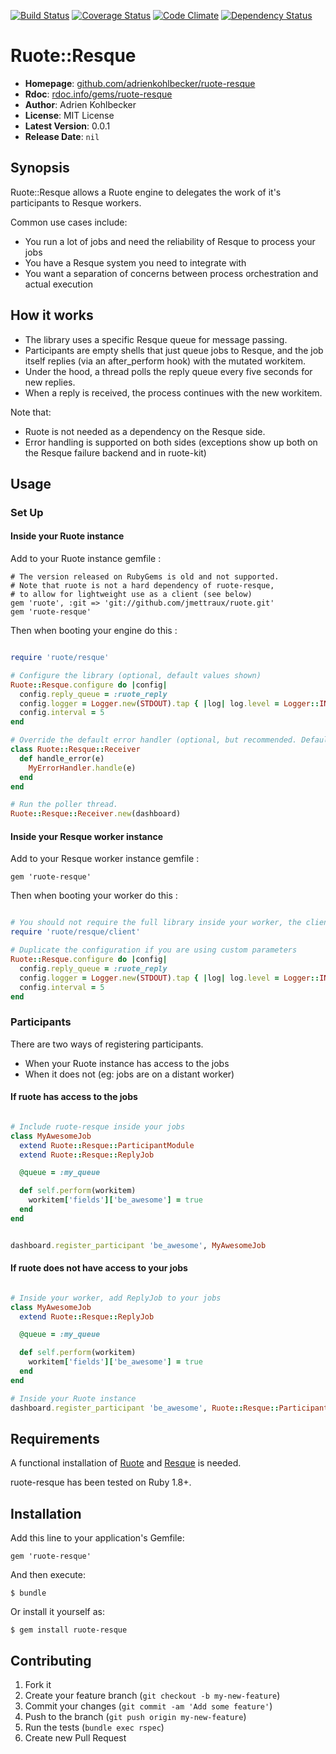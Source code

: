 [![Build Status](https://travis-ci.org/adrienkohlbecker/ruote-resque.png)](https://travis-ci.org/adrienkohlbecker/ruote-resque) [![Coverage Status](https://coveralls.io/repos/adrienkohlbecker/ruote-resque/badge.png?branch=master)](https://coveralls.io/r/adrienkohlbecker/ruote-resque) [![Code Climate](https://codeclimate.com/github/adrienkohlbecker/ruote-resque.png)](https://codeclimate.com/github/adrienkohlbecker/ruote-resque) [![Dependency Status](https://gemnasium.com/adrienkohlbecker/ruote-resque.png)](https://gemnasium.com/adrienkohlbecker/ruote-resque)

# Ruote::Resque

- **Homepage**: [github.com/adrienkohlbecker/ruote-resque](https://github.com/adrienkohlbecker/ruote-resque)
- **Rdoc**: [rdoc.info/gems/ruote-resque](http://rdoc.info/gems/ruote-resque)
- **Author**: Adrien Kohlbecker
- **License**: MIT License
- **Latest Version**: 0.0.1
- **Release Date**: `nil`

## Synopsis

Ruote::Resque allows a Ruote engine to delegates the work of it's participants to Resque workers.

Common use cases include:

- You run a lot of jobs and need the reliability of Resque to process your jobs
- You have a Resque system you need to integrate with
- You want a separation of concerns between process orchestration and actual execution

## How it works

- The library uses a specific Resque queue for message passing.
- Participants are empty shells that just queue jobs to Resque, and the job itself replies (via an after_perform hook) with the mutated workitem.
- Under the hood, a thread polls the reply queue every five seconds for new replies.
- When a reply is received, the process continues with the new workitem.

Note that:

- Ruote is not needed as a dependency on the Resque side.
- Error handling is supported on both sides (exceptions show up both on the Resque failure backend and in ruote-kit)

## Usage

### Set Up

#### Inside your Ruote instance

Add to your Ruote instance gemfile :

    # The version released on RubyGems is old and not supported.
    # Note that ruote is not a hard dependency of ruote-resque,
    # to allow for lightweight use as a client (see below)
    gem 'ruote', :git => 'git://github.com/jmettraux/ruote.git'
    gem 'ruote-resque'

Then when booting your engine do this :

```ruby

require 'ruote/resque'

# Configure the library (optional, default values shown)
Ruote::Resque.configure do |config|
  config.reply_queue = :ruote_reply
  config.logger = Logger.new(STDOUT).tap { |log| log.level = Logger::INFO }
  config.interval = 5
end

# Override the default error handler (optional, but recommended. Default is to log at ERROR level)
class Ruote::Resque::Receiver
  def handle_error(e)
    MyErrorHandler.handle(e)
  end
end

# Run the poller thread.
Ruote::Resque::Receiver.new(dashboard)

```

#### Inside your Resque worker instance

Add to your Resque worker instance gemfile :

    gem 'ruote-resque'

Then when booting your worker do this :

```ruby

# You should not require the full library inside your worker, the client will suffice
require 'ruote/resque/client'

# Duplicate the configuration if you are using custom parameters
Ruote::Resque.configure do |config|
  config.reply_queue = :ruote_reply
  config.logger = Logger.new(STDOUT).tap { |log| log.level = Logger::INFO }
  config.interval = 5
end

```

### Participants

There are two ways of registering participants.

- When your Ruote instance has access to the jobs
- When it does not (eg: jobs are on a distant worker)

#### If ruote has access to the jobs

```ruby

# Include ruote-resque inside your jobs
class MyAwesomeJob
  extend Ruote::Resque::ParticipantModule
  extend Ruote::Resque::ReplyJob

  @queue = :my_queue

  def self.perform(workitem)
    workitem['fields']['be_awesome'] = true
  end
end


dashboard.register_participant 'be_awesome', MyAwesomeJob
```

#### If ruote does not have access to your jobs

```ruby

# Inside your worker, add ReplyJob to your jobs
class MyAwesomeJob
  extend Ruote::Resque::ReplyJob

  @queue = :my_queue

  def self.perform(workitem)
    workitem['fields']['be_awesome'] = true
  end
end

# Inside your Ruote instance
dashboard.register_participant 'be_awesome', Ruote::Resque::Participant, :class => 'MyAwesomeJob', :queue => :my_queue
```

## Requirements

A functional installation of [Ruote](http://ruote.rubyforge.org) and [Resque](http://github.com/resque/resque) is needed.

ruote-resque has been tested on Ruby 1.8+.

## Installation

Add this line to your application's Gemfile:

    gem 'ruote-resque'

And then execute:

    $ bundle

Or install it yourself as:

    $ gem install ruote-resque

## Contributing

1. Fork it
2. Create your feature branch (`git checkout -b my-new-feature`)
3. Commit your changes (`git commit -am 'Add some feature'`)
4. Push to the branch (`git push origin my-new-feature`)
5. Run the tests (`bundle exec rspec`)
6. Create new Pull Request
